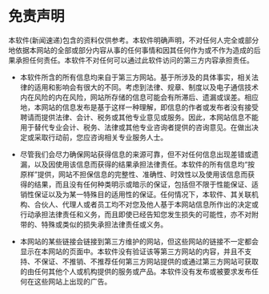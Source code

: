 # 免责声明

本软件(新闻速递)包含的资料仅供参考。本软件明确声明，不对任何人完全或部分地依据本网站的全部或部分内容从事的任何事情和因其任何作为或不作为造成的后果承担任何责任。本软件不对任何可以通过此软件访问的第三方内容承担责任。

- 本软件所含的所有信息均来自于第三方网站。基于所涉及的具体事实，相关法律的适用和影响会有很大的不同。考虑到法律、规章、制度以及电子通信技术内在风险的内在风险，网站所存储的信息可能会有所滞后、遗漏或误差。相应地，本网站的信息发布是基于这样一种理解，即信息的作者或发布者没有接受聘请而提供法律、会计、税务或其他专业意见或服务。因此，本网站信息不能用于替代专业会计、税务、法律或其他专业咨询者提供的咨询意见。在做出决定或采取行动前，您应咨询相关专业服务人士。
  
- 尽管我们会尽力确保网站获得信息的来源可靠，但不对任何信息出现差错或遗漏，以及因使用该信息而获得的结果承担法律责任。本软件的所有信息均“按原样”提供，网站不担保信息的完整性、准确性、时效性以及使用该信息而获得的结果，而且没有任何种类明示或暗示的保证，包括但不限于性能保证、适销性保证以及为某一特殊目的适用性的保证。任何情况下，本软件、其关联机构、合伙人、代理人或者员工均不对您及他人基于本网站信息所作出的决定或行动承担法律责任和义务，而且即使已经告知您发生损失的可能性，亦不对附带的、特殊或类似的损失承担法律责任或义务。
  
- 本网站的某些链接会链接到第三方维护的网站，但这些网站的链接不一定都会显示在本网站的页面中。本软件没有验证该等第三方网站的内容，并且不支持、不保证、不推销、不推荐任何第三方网站提供的或通过第三方网站可获取的由任何其他个人或机构提供的服务或产品。本软件没有发布或被要求发布任何在这些网站上出现的广告。
  